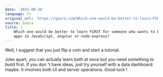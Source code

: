 ```yaml
---
date: '2015-08-28'
language: fr
original_url: 'https://quora.com/Which-one-would-be-better-to-learn-FIRST-for-someone-who-wants-to-build-apps-in-JavaScript-angular-or-node-express/answer/Clément-Renaud'
source: quora
title: |
    Which one would be better to learn FIRST for someone who wants to build
    apps in JavaScript, angular or node-express?
---
```


Well, I suggest that you just flip a coin and start a tutorial.  
 
Joke apart, you can actually learn both at once but you need something
to build first. If you don 't have ideas, just try yourself with a data
dashboard maybe. It involves both UI and server operations. 
Good luck !

